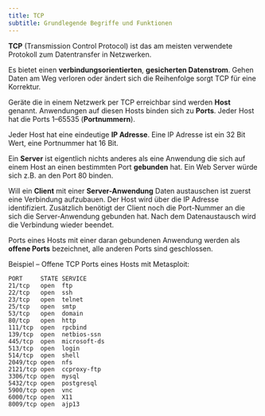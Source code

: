 ```yaml
---
title: TCP
subtitle: Grundlegende Begriffe und Funktionen
---
```


**TCP** (Transmission Control Protocol) ist das am meisten verwendete Protokoll zum Datentransfer in Netzwerken.

Es bietet einen **verbindungsorientierten**, **gesicherten Datenstrom**. Gehen Daten am Weg verloren oder ändert sich die Reihenfolge sorgt TCP für eine Korrektur.

Geräte die in einem Netzwerk per TCP erreichbar sind werden **Host** genannt. Anwendungen auf diesen Hosts binden sich zu **Ports**. Jeder Host hat die Ports 1–65535 (**Portnummern**).

Jeder Host hat eine eindeutige **IP Adresse**. Eine IP Adresse ist ein 32 Bit Wert, eine Portnummer hat 16 Bit.

Ein **Server** ist eigentlich nichts anderes als eine Anwendung die sich auf einem Host an einen bestimmten Port **gebunden** hat. Ein Web Server würde sich z.B. an den Port 80 binden.

Will ein **Client** mit einer **Server-Anwendung** Daten austauschen ist zuerst eine Verbindung aufzubauen. Der Host wird über die IP Adresse identifiziert. Zusätzlich benötigt der Client noch die Port-Nummer an die sich die Server-Anwendung gebunden hat. Nach dem Datenaustausch wird die Verbindung wieder beendet.

Ports eines Hosts mit einer daran gebundenen Anwendung werden als **offene Ports** bezeichnet, alle anderen Ports sind geschlossen.

Beispiel – Offene TCP Ports eines Hosts mit Metasploit:

```
PORT     STATE SERVICE
21/tcp   open  ftp
22/tcp   open  ssh
23/tcp   open  telnet
25/tcp   open  smtp
53/tcp   open  domain
80/tcp   open  http
111/tcp  open  rpcbind
139/tcp  open  netbios-ssn
445/tcp  open  microsoft-ds
513/tcp  open  login
514/tcp  open  shell
2049/tcp open  nfs
2121/tcp open  ccproxy-ftp
3306/tcp open  mysql
5432/tcp open  postgresql
5900/tcp open  vnc
6000/tcp open  X11
8009/tcp open  ajp13
```

